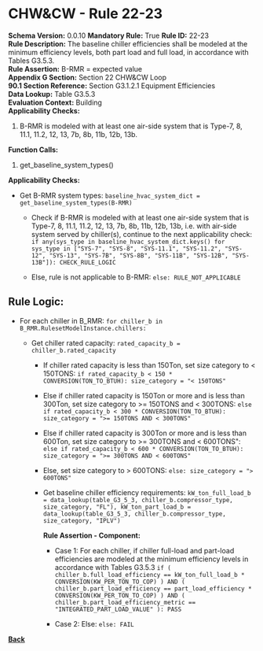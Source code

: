 
# CHW&CW - Rule 22-23  

**Schema Version:** 0.0.10 **Mandatory Rule:** True
**Rule ID:** 22-23  
**Rule Description:** The baseline chiller efficiencies shall be modeled at the minimum efficiency levels, both part load and full load, in accordance with Tables G3.5.3.  
**Rule Assertion:** B-RMR = expected value  
**Appendix G Section:** Section 22 CHW&CW Loop  
**90.1 Section Reference:** Section G3.1.2.1 Equipment Efficiencies  
**Data Lookup:** Table G3.5.3  
**Evaluation Context:** Building  
**Applicability Checks:**  

1. B-RMR is modeled with at least one air-side system that is Type-7, 8, 11.1, 11.2, 12, 13, 7b, 8b, 11b, 12b, 13b.

**Function Calls:**  

1. get_baseline_system_types()

**Applicability Checks:**  

- Get B-RMR system types: `baseline_hvac_system_dict = get_baseline_system_types(B-RMR)`

  - Check if B-RMR is modeled with at least one air-side system that is Type-7, 8, 11.1, 11.2, 12, 13, 7b, 8b, 11b, 12b, 13b, i.e. with air-side system served by chiller(s), continue to the next applicability check: `if any(sys_type in baseline_hvac_system_dict.keys() for sys_type in ["SYS-7", "SYS-8", "SYS-11.1", "SYS-11.2", "SYS-12", "SYS-13", "SYS-7B", "SYS-8B", "SYS-11B", "SYS-12B", "SYS-13B"]): CHECK_RULE_LOGIC`

  - Else, rule is not applicable to B-RMR: `else: RULE_NOT_APPLICABLE`

## Rule Logic:  

- For each chiller in B_RMR: `for chiller_b in B_RMR.RulesetModelInstance.chillers:`

  - Get chiller rated capacity: `rated_capacity_b = chiller_b.rated_capacity`

    - If chiller rated capacity is less than 150Ton, set size category to < 150TONS: `if rated_capacity_b < 150 * CONVERSION(TON_TO_BTUH): size_category = "< 150TONS"`

    - Else if chiller rated capacity is 150Ton or more and is less than 300Ton, set size category to >= 150TONS and < 300TONS: `else if rated_capacity_b < 300 * CONVERSION(TON_TO_BTUH): size_category = ">= 150TONS AND < 300TONS"`

    - Else if chiller rated capacity is 300Ton or more and is less than 600Ton, set size category to >= 300TONS and < 600TONS": `else if rated_capacity_b < 600 * CONVERSION(TON_TO_BTUH): size_category = ">= 300TONS AND < 600TONS"`

    - Else, set size category to > 600TONS: `else: size_category = "> 600TONS"`

    - Get baseline chiller efficiency requirements: `kW_ton_full_load_b = data_lookup(table_G3_5_3, chiller_b.compressor_type, size_category, "FL"), kW_ton_part_load_b = data_lookup(table_G3_5_3, chiller_b.compressor_type, size_category, "IPLV")`

      **Rule Assertion - Component:**

      - Case 1: For each chiller, if chiller full-load and part-load efficiencies are modeled at the minimum efficiency levels in accordance with Tables G3.5.3 `if ( chiller_b.full_load_efficiency == kW_ton_full_load_b * CONVERSION(KW_PER_TON_TO_COP) ) AND ( chiller_b.part_load_efficiency == part_load_efficiency * CONVERSION(KW_PER_TON_TO_COP) ) AND ( chiller_b.part_load_efficiency_metric == "INTEGRATED_PART_LOAD_VALUE" ): PASS`

      - Case 2: Else: `else: FAIL`

**[Back](../_toc.md)**
